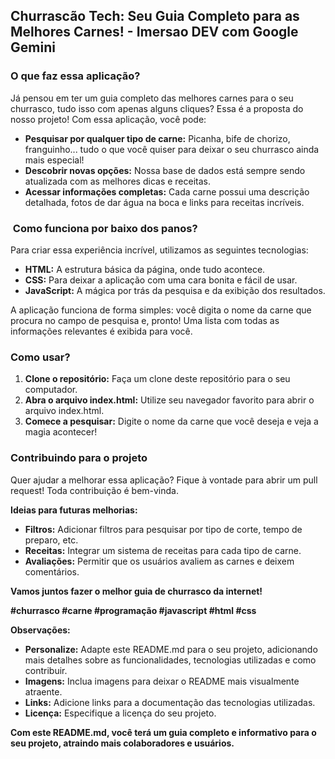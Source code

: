 ##  Churrascão Tech: Seu Guia Completo para as Melhores Carnes! - Imersao DEV com Google Gemini

###  O que faz essa aplicação?

Já pensou em ter um guia completo das melhores carnes para o seu churrasco, tudo isso com apenas alguns cliques? Essa é a proposta do nosso projeto! Com essa aplicação, você pode:

* **Pesquisar por qualquer tipo de carne:** Picanha, bife de chorizo, franguinho... tudo o que você quiser para deixar o seu churrasco ainda mais especial!
* **Descobrir novas opções:** Nossa base de dados está sempre sendo atualizada com as melhores dicas e receitas.
* **Acessar informações completas:** Cada carne possui uma descrição detalhada, fotos de dar água na boca e links para receitas incríveis.

### ️ Como funciona por baixo dos panos?

Para criar essa experiência incrível, utilizamos as seguintes tecnologias:

* **HTML:** A estrutura básica da página, onde tudo acontece.
* **CSS:** Para deixar a aplicação com uma cara bonita e fácil de usar.
* **JavaScript:** A mágica por trás da pesquisa e da exibição dos resultados.

A aplicação funciona de forma simples: você digita o nome da carne que procura no campo de pesquisa e, pronto! Uma lista com todas as informações relevantes é exibida para você. 

###  Como usar?

1. **Clone o repositório:** Faça um clone deste repositório para o seu computador.
2. **Abra o arquivo index.html:** Utilize seu navegador favorito para abrir o arquivo index.html.
3. **Comece a pesquisar:** Digite o nome da carne que você deseja e veja a magia acontecer!

###  Contribuindo para o projeto

Quer ajudar a melhorar essa aplicação? Fique à vontade para abrir um pull request! Toda contribuição é bem-vinda.

**Ideias para futuras melhorias:**

* **Filtros:** Adicionar filtros para pesquisar por tipo de corte, tempo de preparo, etc.
* **Receitas:** Integrar um sistema de receitas para cada tipo de carne.
* **Avaliações:** Permitir que os usuários avaliem as carnes e deixem comentários.

**Vamos juntos fazer o melhor guia de churrasco da internet!** 

**#churrasco #carne #programação #javascript #html #css**

**Observações:**

* **Personalize:** Adapte este README.md para o seu projeto, adicionando mais detalhes sobre as funcionalidades, tecnologias utilizadas e como contribuir.
* **Imagens:** Inclua imagens para deixar o README mais visualmente atraente.
* **Links:** Adicione links para a documentação das tecnologias utilizadas.
* **Licença:** Especifique a licença do seu projeto.

**Com este README.md, você terá um guia completo e informativo para o seu projeto, atraindo mais colaboradores e usuários.**
